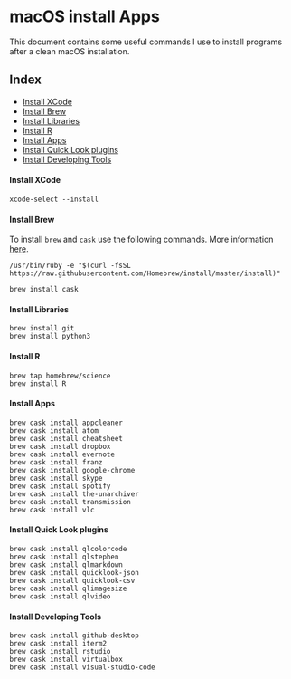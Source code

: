 # macOS install Apps

This document contains some useful commands I use to install programs after a clean macOS installation.

## Index

* [Install XCode](#install-xcode)
* [Install Brew](#install-brew)
* [Install Libraries](#install-libraries)
* [Install R](#install-r)
* [Install Apps](#install-apps)
* [Install Quick Look plugins](#install-quick-look-plugins)
* [Install Developing Tools](#install-developing-tools)


#### Install XCode
```
xcode-select --install
```

#### Install Brew
To install `brew` and `cask` use the following commands. More information [here](https://brew.sh/).

```
/usr/bin/ruby -e "$(curl -fsSL https://raw.githubusercontent.com/Homebrew/install/master/install)"
```

```
brew install cask
```

#### Install Libraries
```
brew install git
brew install python3
```

#### Install R
```
brew tap homebrew/science
brew install R
```

#### Install Apps
```
brew cask install appcleaner
brew cask install atom
brew cask install cheatsheet
brew cask install dropbox
brew cask install evernote
brew cask install franz
brew cask install google-chrome
brew cask install skype
brew cask install spotify
brew cask install the-unarchiver
brew cask install transmission
brew cask install vlc
```

#### Install Quick Look plugins
```
brew cask install qlcolorcode
brew cask install qlstephen
brew cask install qlmarkdown
brew cask install quicklook-json
brew cask install quicklook-csv
brew cask install qlimagesize
brew cask install qlvideo
```

#### Install Developing Tools
```
brew cask install github-desktop
brew cask install iterm2
brew cask install rstudio
brew cask install virtualbox
brew cask install visual-studio-code
```
